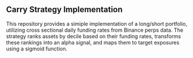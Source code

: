 ## Carry Strategy Implementation

This repository provides a simiple implementation of a long/short portfolio, utilizing cross sectional daily funding rates from Binance perps  data. The strategy ranks assets by decile based on their funding rates, transforms these rankings into an alpha signal, and maps them to target exposures using a sigmoid function. 




